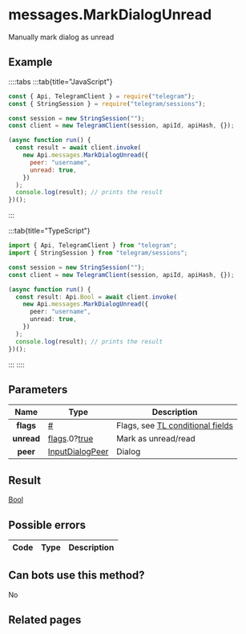 # messages.MarkDialogUnread

Manually mark dialog as unread

## Example

::::tabs
:::tab{title="JavaScript"}

```js
const { Api, TelegramClient } = require("telegram");
const { StringSession } = require("telegram/sessions");

const session = new StringSession("");
const client = new TelegramClient(session, apiId, apiHash, {});

(async function run() {
  const result = await client.invoke(
    new Api.messages.MarkDialogUnread({
      peer: "username",
      unread: true,
    })
  );
  console.log(result); // prints the result
})();
```

:::

:::tab{title="TypeScript"}

```ts
import { Api, TelegramClient } from "telegram";
import { StringSession } from "telegram/sessions";

const session = new StringSession("");
const client = new TelegramClient(session, apiId, apiHash, {});

(async function run() {
  const result: Api.Bool = await client.invoke(
    new Api.messages.MarkDialogUnread({
      peer: "username",
      unread: true,
    })
  );
  console.log(result); // prints the result
})();
```

:::
::::

## Parameters

|    Name    | Type                                                                                                                              | Description                                                                                             |
| :--------: | --------------------------------------------------------------------------------------------------------------------------------- | ------------------------------------------------------------------------------------------------------- |
| **flags**  | [#](https://core.telegram.org/type/%23)                                                                                           | Flags, see [TL conditional fields](https://core.telegram.org/mtproto/TL-combinators#conditional-fields) |
| **unread** | [flags](https://core.telegram.org/mtproto/TL-combinators#conditional-fields).0?[true](https://core.telegram.org/constructor/true) | Mark as unread/read                                                                                     |
|  **peer**  | [InputDialogPeer](https://core.telegram.org/type/InputDialogPeer)                                                                 | Dialog                                                                                                  |

## Result

[Bool](https://core.telegram.org/type/Bool)

## Possible errors

| Code | Type | Description |
| :--: | ---- | ----------- |

## Can bots use this method?

No

## Related pages
